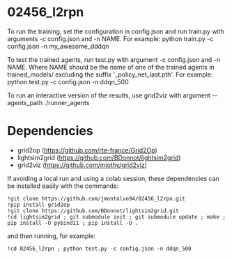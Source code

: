 # 02456_l2rpn

To run the training, set the configuration in config.json and run train.py with arguments -c config.json and -n NAME. For example: python train.py -c config.json -n my_awesome_dddqn

To test the trained agents, run test.py with argument -c config.json and -n NAME. Where NAME should be the name of one of the trained agents in trained_models/ excluding the suffix '_policy_net_last.pth'. For example: python test.py -c config.json -n ddqn_500

To run an interactive version of the results, use grid2viz with argument --agents_path ./runner_agents

# Dependencies

- grid2op (https://github.com/rte-france/Grid2Op)
- lightsim2grid (https://github.com/BDonnot/lightsim2grid)
- grid2viz (https://github.com/mjothy/grid2viz)

If avoiding a local run and using a colab session, these dependencies can be installed easily with the commands:

```
!git clone https://github.com/jmontalvo94/02456_l2rpn.git
!pip install grid2op
!git clone https://github.com/BDonnot/lightsim2grid.git
!cd lightsim2grid ; git submodule init ; git submodule update ; make ; pip install -U pybind11 ; pip install -U .
```

and then running, for example:

```
!cd 02456_l2rpn ; python test.py -c config.json -n ddqn_500
```
